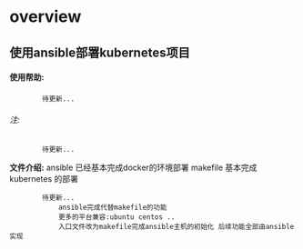 # overview

##    使用ansible部署kubernetes项目


####   使用帮助:
            待更新...
###### 注:
            待更新...
**文件介绍:**
            ansible 已经基本完成docker的环境部署
            makefile 基本完成kubernetes 的部署

            待更新...
                ansible完成代替makefile的功能
                更多的平台兼容:ubuntu centos ..
                入口文件改为makefile完成ansible主机的初始化 后续功能全部由ansible实现
